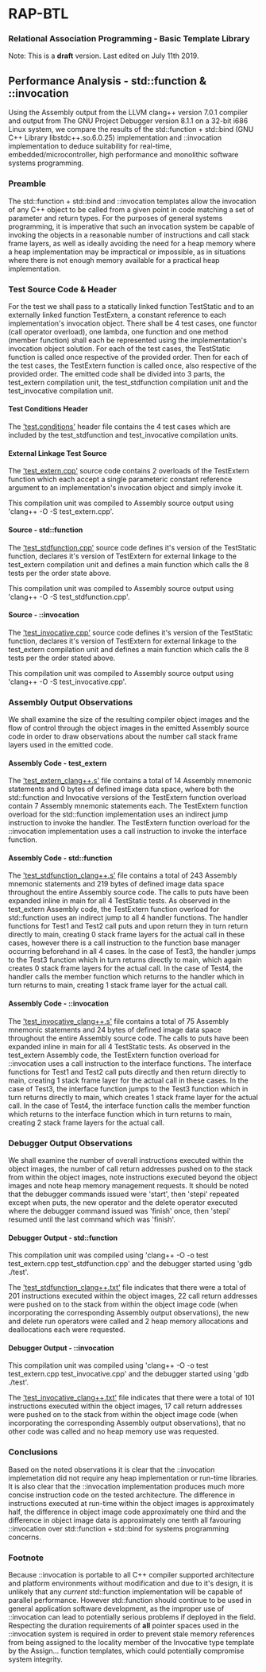 # RAP-BTL
### Relational Association Programming - Basic Template Library

Note: This is a **draft** version.
      Last edited on July 11th 2019.

## Performance Analysis - std::function & ::invocation

Using the Assembly output from the LLVM clang++ version 7.0.1 compiler and 
output from The GNU Project Debugger version 8.1.1 on a 32-bit i686 Linux 
system, we compare the results of the std::function + std::bind (GNU C++ Library
libstdc++.so.6.0.25) implementation and ::invocation implementation to deduce 
suitability for real-time, embedded/microcontroller, high performance and 
monolithic software systems programming.

### Preamble

The std::function + std::bind and ::invocation templates allow the invocation of
any C++ object to be called from a given point in code matching a set of 
parameter and return types.  For the purposes of general systems programming, it 
is imperative that such an invocation system be capable of invoking the objects 
in a reasonable number of instructions and call stack frame layers, as well as 
ideally avoiding the need for a heap memory where a heap implementation may be 
impractical or impossible, as in situations where there is not enough
memory available for a practical heap implementation.

### Test Source Code & Header

For the test we shall pass to a statically linked function TestStatic and to an 
externally linked function TestExtern, a constant reference to each 
implementation's invocation object.  There shall be 4 test cases, one functor
(call operator overload), one lambda, one function and one method (member 
function) shall each be represented using the implementation's invocation object 
solution.  For each of the test cases, the TestStatic function is called once 
respective of the provided order.  Then for each of the test cases, the 
TestExtern function is called once, also respective of the provided order.  The 
emitted code shall be divided into 3 parts, the test_extern compilation unit, 
the test_stdfunction compilation unit and the test_invocative compilation unit.

#### Test Conditions Header

The
['test.conditions'](http://github.com/ASA1976/RAP-BTL/blob/master/test.conditions)
header file contains the 4 test cases which are included by the test_stdfunction 
and test_invocative compilation units.

#### External Linkage Test Source

The
['test_extern.cpp'](http://github.com/ASA1976/RAP-BTL/blob/master/test_extern.cpp)
source code contains 2 overloads of the TestExtern function which each accept
a single parameteric constant reference argument to an implementation's 
invocation object and simply invoke it.

This compilation unit was compiled to Assembly source output using 
'clang++ -O -S test_extern.cpp'.

#### Source - std::function

The 
['test_stdfunction.cpp'](http://github.com/ASA1976/RAP-BTL/blob/master/test_stdfunction.cpp)
source code defines it's version of the TestStatic function, declares it's 
version of TestExtern for external linkage to the test_extern compilation unit
and defines a main function which calls the 8 tests per the order state above.

This compilation unit was compiled to Assembly source output using
'clang++ -O -S test_stdfunction.cpp'.

#### Source - ::invocation

The
['test_invocative.cpp'](http://github.com/ASA1976/RAP-BTL/blob/master/test_invocative.cpp) 
source code defines it's version of the TestStatic function, declares it's
version of TestExtern for external linkage to the test_extern compilation unit
and defines a main function which calls the 8 tests per the order stated above.

This compilation unit was compiled to Assembly source output using
'clang++ -O -S test_invocative.cpp'.

### Assembly Output Observations

We shall examine the size of the resulting compiler object images and the flow 
of control through the object images in the emitted Assembly source code in 
order to draw observations about the number call stack frame layers used in the 
emitted code.

#### Assembly Code - test_extern

The
['test_extern_clang++.s'](http://github.com/ASA1976/RAP-BTL/blob/master/test_extern_clang%2B%2B.s)
file contains a total of 14 Assembly mnemonic statements and 0 bytes of defined
image data space, where both the std::function and Invocative versions of the 
TestExtern function overload contain 7 Assembly mnemonic statements each.  The 
TestExtern function overload for the std::function implementation uses an 
indirect jump instruction to invoke the handler.  The TestExtern function 
overload for the ::invocation implementation uses a call instruction to invoke 
the interface function. 

#### Assembly Code - std::function

The
['test_stdfunction_clang++.s'](http://github.com/ASA1976/RAP-BTL/blob/master/test_stdfunction_clang%2B%2B.s)
file contains a total of 243 Assembly mnemonic statements and 219 bytes of 
defined image data space throughout the entire Assembly source code.  The calls 
to puts have been expanded inline in main for all 4 TestStatic tests.  As 
observed in the test_extern Assembly code, the TestExtern function overload for 
std::function uses an indirect jump to all 4 handler functions.  The handler
functions for Test1 and Test2 call puts and upon return they in turn return 
directly to main, creating 0 stack frame layers for the actual call in these 
cases, however there is a call instruction to the function base manager 
occurring beforehand in all 4 cases.  In the case of Test3, the handler jumps to
the Test3 function which in turn returns directly to main, which again creates 0
stack frame layers for the actual call.  In the case of Test4, the handler calls 
the member function which returns to the handler which in turn returns to main, 
creating 1 stack frame layer for the actual call.

#### Assembly Code - ::invocation

The
['test_invocative_clang++.s'](http://github.com/ASA1976/RAP-BTL/blob/master/test_invocative_clang%2B%2B.s)
file contains a total of 75 Assembly mnemonic statements and 24 bytes of defined 
image data space throughout the entire Assembly source code.  The calls to puts 
have been expanded inline in main for all 4 TestStatic tests.  As observed in 
the test_extern Assembly code, the TestExtern function overload for ::invocation 
uses a call instruction to the interface functions.  The interface functions for 
Test1 and Test2 call puts directly and then return directly to main, creating 1 
stack frame layer for the actual call in these cases.  In the case of Test3, the
interface function jumps to the Test3 function which in turn returns directly to
main, which creates 1 stack frame layer for the actual call.  In the case of 
Test4, the interface function calls the member function which returns to the 
interface function which in turn returns to main, creating 2 stack frame layers 
for the actual call.

### Debugger Output Observations

We shall examine the number of overall instructions executed within the object
images, the number of call return addresses pushed on to the stack from within 
the object images, note instructions executed beyond the object images and note 
heap memory management requests.  It should be noted that the debugger commands 
issued were 'start', then 'stepi' repeated except when puts, the new operator 
and the delete operator executed where the debugger command issued was 'finish'
once, then 'stepi' resumed until the last command which was 'finish'.

#### Debugger Output - std::function

This compilation unit was compiled using 'clang++ -O -o test test_extern.cpp 
test_stdfunction.cpp' and the debugger started using 'gdb ./test'.

The
['test_stdfunction_clang++.txt'](http://github.com/ASA1976/RAP-BTL/blob/master/test_stdfunction_clang%2B%2B.txt)
file indicates that there were a total of 201 instructions executed within the
object images, 22 call return addresses were pushed on to the stack from within 
the object image code (when incorporating the corresponding Assembly output 
observations), the new and delete run operators were called and 2 heap memory 
allocations and deallocations each were requested.

#### Debugger Output - ::invocation

This compilation unit was compiled using 'clang++ -O -o test test_extern.cpp 
test_invocative.cpp' and the debugger started using 'gdb ./test'.

The
['test_invocative_clang++.txt'](http://github.com/ASA1976/RAP-BTL/blob/master/test_invocative_clang%2B%2B.txt)
file indicates that there were a total of 101 instructions executed within the
object images, 17 call return addresses were pushed on to the stack from within 
the object image code (when incorporating the corresponding Assembly output 
observations), that no other code was called and no heap memory use was 
requested.

### Conclusions

Based on the noted observations it is clear that the ::invocation implemetation 
did not require any heap implementation or run-time libraries.  It is also clear
that the ::invocation implementation produces much more concise instruction code 
on the tested architecture.  The difference in instructions executed at run-time 
within the object images is approximately half, the difference in object image 
code approximately one third and the difference in object image data is 
approximately one tenth all favouring ::invocation over std::function + 
std::bind for systems programming concerns.

### Footnote

Because ::invocation is portable to all C++ compiler supported architecture and 
platform environments without modification and due to it's design, it is 
unlikely that any *current* std::function implementation will be capable of 
parallel performance.  However std::function should continue to be used in
general application software development, as the improper use of ::invocation
can lead to potentially serious problems if deployed in the field.  
Respecting the duration requirements of **all** pointer spaces used in the
::invocation system is required in order to prevent stale memory references
from being assigned to the locality member of the Invocative type template by
the Assign... function templates, which could potentially compromise system 
integrity.

